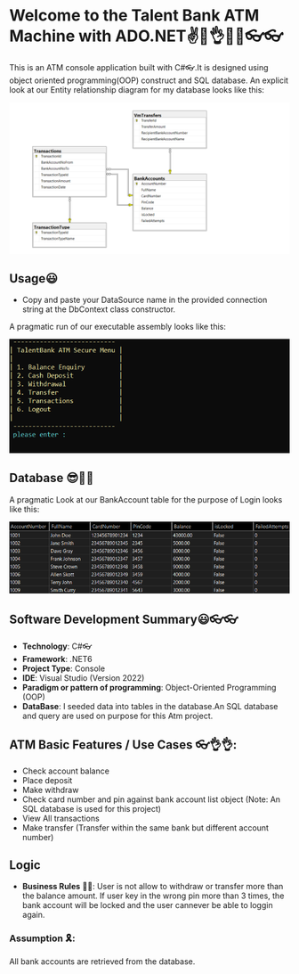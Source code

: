 # Welcome to the Talent Bank ATM Machine with ADO.NET✌🤞👌😉😎👓👓
This is  an ATM console application built with C#👓.It is designed using object oriented programming(OOP) construct and SQL database. An explicit look at our Entity relationship diagram for my database looks like this:

 ![](https://github.com/kendrickchibueze/-Modern-Node-on-AWS/blob/main/aws-images/Screenshot%20(499).png?raw=true)

## Usage😃

* Copy and paste your DataSource name in the provided connection string  at the DbContext class constructor.

A pragmatic run of our executable assembly looks like this:

![](https://raw.githubusercontent.com/kendrickchibueze/-Modern-Node-on-AWS/5d6752d563ac41bcdf4c1419a5337a4dcae2cbf4/aws-images/Screenshot%20(395).png)

## Database 😎🤷‍♀️
A pragmatic Look at our BankAccount table  for the purpose of Login looks like this:

![](https://raw.githubusercontent.com/kendrickchibueze/-Modern-Node-on-AWS/36199e632d149477b9c498dab8ad25020c0a5670/Screenshot%20(521).png)

## Software Development Summary😃👓👓
* **Technology**: C#👓
* **Framework**: .NET6
* **Project Type**: Console
* **IDE**: Visual Studio (Version 2022)
* **Paradigm or pattern of programming**: Object-Oriented Programming (OOP)
* **DataBase**: I seeded data into  tables in the database.An SQL database  and query are used on purpose for this Atm project.

 ## ATM Basic Features / Use Cases 👓👌👌:
 * Check account balance
 * Place deposit
 * Make withdraw
 * Check card number and pin against bank account list object (Note: An SQL database is used for this project)
 * View All transactions
 * Make transfer (Transfer within the same bank but different account number)
 ## Logic
* **Business Rules** 🤷‍♀️:
User is not allow to withdraw or transfer more than the balance amount.
If user key in the wrong pin more than 3 times, the bank account will be locked and the user cannever be able to loggin again.

### Assumption 🎗:
All bank accounts are retrieved from the database.
